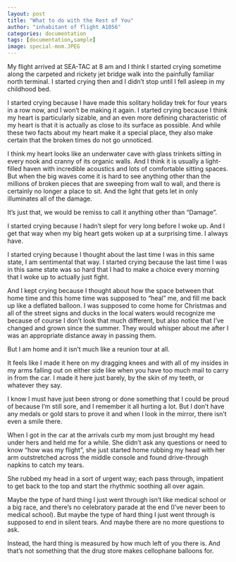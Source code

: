 ```yaml
---
layout: post
title: "What to do with the Rest of You"
author: "inhabitant of flight A1056"
categories: documentation
tags: [documentation,sample]
image: special-mom.JPEG
---
```


My flight arrived at SEA-TAC at 8 am and I think I started crying sometime along the carpeted and rickety jet bridge walk into the painfully familiar north terminal. I started crying then and I didn’t stop until I fell asleep in my childhood bed. 

I started crying because I have made this solitary holiday trek for four years in a row now, and I won’t be making it again. I started crying because I think my heart is particularly sizable, and an even more defining characteristic of my heart is that it is actually as close to its surface as possible. And while these two facts about my heart make it a special place, they also make certain that the broken times do not go unnoticed. 

I think my heart looks like an underwater cave with glass trinkets sitting in every nook and cranny of its organic walls. And I think it is usually a light-filled haven with incredible acoustics and lots of comfortable sitting spaces. But when the big waves come it is hard to see anything other than the millions of broken pieces that are sweeping from wall to wall, and there is certainly no longer a place to sit. And the light that gets let in only illuminates all of the damage. 

It’s just that, we would be remiss to call it anything other than “Damage”.

I started crying because I hadn’t slept for very long before I woke up. And I get that way when my big heart gets woken up at a surprising time. I always have.

I started crying because I thought about the last time I was in this same state, I am sentimental that way. I started crying because the last time I was in this same state was so hard that I had to make a choice every morning that I woke up to actually just fight. 

And I kept crying because I thought about how the space between that home time and this home time was supposed to “heal” me, and fill me back up like a deflated balloon. I was supposed to come home for Christmas and all of the street signs and ducks in the local waters would recognize me because of course I don’t look that much different, but also notice that I’ve changed and grown since the summer. They would whisper about me after I was an appropriate distance away in passing them.

But I am home and it isn’t much like a reunion tour at all. 

It feels like I made it here on my dragging knees and with all of my insides in my arms falling out on either side like when you have too much mail to carry in from the car. I made it here just barely, by the skin of my teeth, or whatever they say. 

I know I must have just been strong or done something that I could be proud of because I’m still sore, and I remember it all hurting a lot. But I don’t have any medals or gold stars to prove it and when I look in the mirror, there isn’t even a smile there. 

When I got in the car at the arrivals curb my mom just brought my head under hers and held me for a while. She didn’t ask any questions or need to know “how was my flight”, she just started home rubbing my head with her arm outstretched across the middle console and found drive-through napkins to catch my tears. 

She rubbed my head in a sort of urgent way; each pass through, impatient to get back to the top and start the rhythmic soothing all over again.

Maybe the type of hard thing I just went through isn’t like medical school or a big race, and there’s no celebratory parade at the end (I’ve never been to medical school). But maybe the type of hard thing I just went through is supposed to end in silent tears. And maybe there are no more questions to ask. 

Instead, the hard thing is measured by how much left of you there is. And that’s not something that the drug store makes cellophane balloons for.
